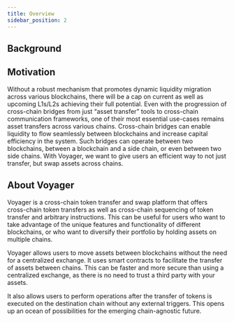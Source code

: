 ```yaml
---
title: Overview
sidebar_position: 2
---
```

## Background


## Motivation
Without a robust mechanism that promotes dynamic liquidity migration across various blockchains, there will be a cap on current as well as upcoming L1s/L2s achieving their full potential. Even with the progression of cross-chain bridges from just “asset transfer” tools to cross-chain communication frameworks, one of their most essential use-cases remains asset transfers across various chains. Cross-chain bridges can enable liquidity to flow seamlessly between blockchains and increase capital efficiency in the system. Such bridges can operate between two blockchains, between a blockchain and a side chain, or even between two side chains. With Voyager, we want to give users an efficient way to not just transfer, but swap assets across chains.

## About Voyager
Voyager is a cross-chain token transfer and swap platform that offers cross-chain token transfers as well as cross-chain sequencing of token transfer and arbitrary instructions. This can be useful for users who want to take advantage of the unique features and functionality of different blockchains, or who want to diversify their portfolio by holding assets on multiple chains.

Voyager allows users to move assets between blockchains without the need for a centralized exchange. It uses smart contracts to facilitate the transfer of assets between chains. This can be faster and more secure than using a centralized exchange, as there is no need to trust a third party with your assets.

It also allows users to perform operations after the transfer of tokens is executed on the destination chain without any external triggers. This opens up an ocean of possibilities for the emerging chain-agnostic future.
